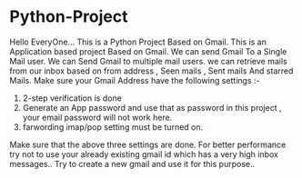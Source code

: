 # Python-Project
Hello EveryOne...
This is a Python Project Based on Gmail.
This is an Application based project Based on Gmail.
We can send Gmail To a Single Mail user.
We can Send Gmail to multiple mail users.
we can retrieve mails from our inbox based on from address , Seen mails , Sent mails And starred Mails.
Make sure your Gmail Address have the following settings :-
1. 2-step verification is done
2. Generate an App password and use that as password in this project , your email password will not work here.
3. farwording imap/pop setting must be turned on.

Make sure that the above three settings are done.
For better performance try not to use your already existing gmail id which has a very high inbox messages..
Try to create a new gmail and use it for this purpose..
